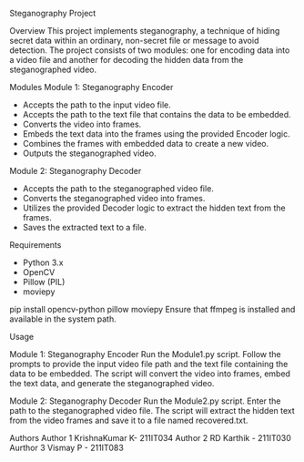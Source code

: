 Steganography Project

Overview
This project implements steganography, a technique of hiding secret data within an ordinary, non-secret file or message to avoid detection. The project consists of two modules: one for encoding data into a video file and another for decoding the hidden data from the steganographed video.

Modules
Module 1: Steganography Encoder
* Accepts the path to the input video file.
* Accepts the path to the text file that contains the data to be embedded.
* Converts the video into frames.
* Embeds the text data into the frames using the provided Encoder logic.
* Combines the frames with embedded data to create a new video.
* Outputs the steganographed video.

Module 2: Steganography Decoder
* Accepts the path to the steganographed video file.
* Converts the steganographed video into frames.
* Utilizes the provided Decoder logic to extract the hidden text from the frames.
* Saves the extracted text to a file.

Requirements
* Python 3.x
* OpenCV
* Pillow (PIL)
* moviepy

pip install opencv-python pillow moviepy
Ensure that ffmpeg is installed and available in the system path.

Usage

Module 1: Steganography Encoder
Run the Module1.py script.
Follow the prompts to provide the input video file path and the text file containing the data to be embedded.
The script will convert the video into frames, embed the text data, and generate the steganographed video.


Module 2: Steganography Decoder
Run the Module2.py script.
Enter the path to the steganographed video file.
The script will extract the hidden text from the video frames and save it to a file named recovered.txt.


Authors
Author 1 KrishnaKumar K- 211IT034
Author 2 RD Karthik - 211IT030
Aurthor 3 Vismay P - 211IT083